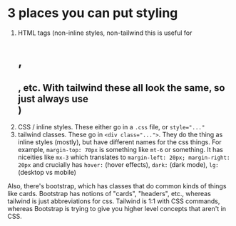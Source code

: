 # 3 places you can put styling

1. HTML tags (non-inline styles, non-tailwind this is useful for <h1>, <h2>, etc. With tailwind these all look the same, so just always use <div>)
2. CSS / inline styles. These either go in a `.css` file, or `style="..."`
3. tailwind classes. These go in `<div class="...">`. They do the thing as inline styles (mostly), but have different names for the css things. For example, `margin-top: 70px` is something like `mt-6` or something. It has niceities like `mx-3` which translates to `margin-left: 20px; margin-right: 20px` and crucially has `hover:` (hover effects), `dark:` (dark mode), `lg:` (desktop vs mobile)

Also, there's bootstrap, which has classes that do common kinds of things like cards. Bootstrap has notions of "cards", "headers", etc., whereas tailwind is just abbreviations for css. Tailwind is 1:1 with CSS commands, whereas Bootstrap is trying to give you higher level concepts that aren't in CSS.